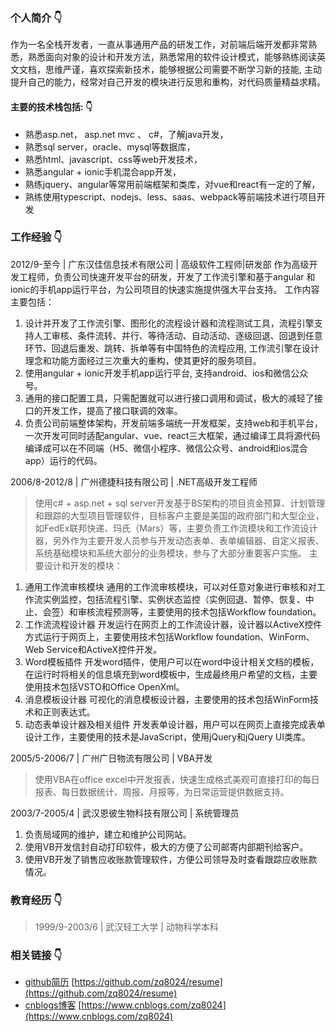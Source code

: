 ### 个人简介 :point_down: 

作为一名全栈开发者，一直从事通用产品的研发工作，对前端后端开发都非常熟悉，熟悉面向对象的设计和开发方法，熟悉常用的软件设计模式，能够熟练阅读英文文档，思维严谨，喜欢探索新技术，能够根据公司需要不断学习新的技能, 主动提升自己的能力，经常对自己开发的模块进行反思和重构，对代码质量精益求精。
#### 主要的技术栈包括: :point_down: 
- 熟悉asp.net， asp.net mvc 、 c#，了解java开发，
- 熟悉sql server，oracle、mysql等数据库，
- 熟悉html、javascript、css等web开发技术，
- 熟悉angular + ionic手机混合app开发，
- 熟练jquery、angular等常用前端框架和类库，对vue和react有一定的了解，
- 熟练使用typescript、nodejs、less、saas、webpack等前端技术进行项目开发

### 工作经验 :point_down: 

2012/9-至今 | 广东汉佳信息技术有限公司  | 高级软件工程师|研发部 
作为高级开发工程师，负责公司快速开发平台的研发，开发了工作流引擎和基于angular 和ionic的手机app运行平台，为公司项目的快速实施提供强大平台支持。
工作内容主要包括：
1. 设计并开发了工作流引擎、图形化的流程设计器和流程测试工具，流程引擎支持人工审核、条件流转、并行、等待活动、自动活动、逐级回退、回退到任意环节、回退后重发、跳转、拆单等有中国特色的流程应用, 工作流引擎在设计理念和功能方面经过三次重大的重构，使其更好的服务项目。
2. 使用angular + ionic开发手机app运行平台, 支持android、ios和微信公众号。
3. 通用的接口配置工具，只需配置就可以进行接口调用和调试，极大的减轻了接口的开发工作，提高了接口联调的效率。
4. 负责公司前端整体架构，开发前端多端统一开发框架，支持web和手机平台，一次开发可同时适配angular、vue、react三大框架，通过编译工具将源代码编译成可以在不同端（H5、微信小程序、微信公众号、android和ios混合app）运行的代码。

2006/8-2012/8 | 广州德捷科技有限公司 | .NET高级开发工程师
> 使用c# + asp.net + sql server开发基于BS架构的项目资金预算、计划管理和跟踪的大型项目管理软件，目标客户主要是美国的政府部门和大型企业，如FedEx联邦快递、玛氏（Mars）等，主要负责工作流模块和工作流设计器，另外作为主要开发人员参与开发动态表单、表单编辑器、自定义报表、系统基础模块和系统大部分的业务模块，参与了大部分重要客户实施。
主要设计和开发的模块：
1. 通用工作流审核模块
通用的工作流审核模块，可以对任意对象进行审核和对工作流实例监控，包括流程引擎、实例状态监控（实例回退、暂停、恢复、中止、会签）和审核流程预测等，主要使用的技术包括Workflow foundation。
2. 工作流流程设计器
开发运行在网页上的工作流设计器，设计器以ActiveX控件方式运行于网页上，主要使用技术包括Workflow foundation、WinForm、Web Service和ActiveX控件开发。
3. Word模板插件
开发word插件，使用户可以在word中设计相关文档的模板，在运行时将相关的信息填充到word模板中，生成最终用户希望的文档，主要使用技术包括VSTO和Office OpenXml。
4. 消息模板设计器
可视化的消息模板设计器，主要使用的技术包括WinForm技术和正则表达式。
5. 动态表单设计器及相关组件
开发表单设计器，用户可以在网页上直接完成表单设计工作，主要使用的技术是JavaScript，使用jQuery和jQuery UI类库。

2005/5-2006/7 | 广州广日物流有限公司 | VBA开发
> 使用VBA在office excel中开发报表，快速生成格式美观可直接打印的每日报表、每日数据统计、周报、月报等，为日常运营提供数据支持。

2003/7-2005/4 | 武汉恩彼生物科技有限公司 | 系统管理员
1. 负责局域网的维护，建立和维护公司网站。
2. 使用VB开发信封自动打印软件，极大的方便了公司邮寄内部期刊给客户。
3. 使用VB开发了销售应收账款管理软件，方便公司领导及时查看跟踪应收账款情况。

### 教育经历 :point_down: 
> 1999/9-2003/6 | 武汉轻工大学 | 动物科学本科


### 相关链接 :point_down: 
- [github简历](https://github.com/zq8024/resume) [https://github.com/zq8024/resume](https://github.com/zq8024/resume)
- [cnblogs博客](https://www.cnblogs.com/zq8024) [https://www.cnblogs.com/zq8024](https://www.cnblogs.com/zq8024)
